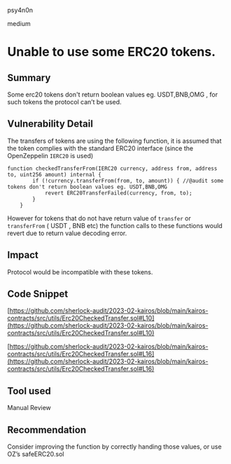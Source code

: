 psy4n0n

medium

# Unable to use some ERC20 tokens.

## Summary

Some erc20 tokens don't return boolean values eg. USDT,BNB,OMG , for such tokens the protocol can’t be used.

## Vulnerability Detail

The transfers of tokens are using the following function, it is assumed that the token complies with the standard ERC20 interface (since the OpenZeppelin `IERC20` is used)

```solidity
function checkedTransferFrom(IERC20 currency, address from, address to, uint256 amount) internal {
        if (!currency.transferFrom(from, to, amount)) { //@audit some tokens don't return boolean values eg. USDT,BNB,OMG
            revert ERC20TransferFailed(currency, from, to);
        }
    }
```

However for tokens that do not have return value of `transfer` or `transferFrom` ( USDT , BNB etc) the function calls to these functions would revert due to return value decoding error.

## Impact

Protocol would be incompatible with these tokens.

## Code Snippet

[https://github.com/sherlock-audit/2023-02-kairos/blob/main/kairos-contracts/src/utils/Erc20CheckedTransfer.sol#L10](https://github.com/sherlock-audit/2023-02-kairos/blob/main/kairos-contracts/src/utils/Erc20CheckedTransfer.sol#L10)

[https://github.com/sherlock-audit/2023-02-kairos/blob/main/kairos-contracts/src/utils/Erc20CheckedTransfer.sol#L16](https://github.com/sherlock-audit/2023-02-kairos/blob/main/kairos-contracts/src/utils/Erc20CheckedTransfer.sol#L16)

## Tool used

Manual Review

## Recommendation

Consider improving the function by correctly handing those values, or use OZ’s safeERC20.sol